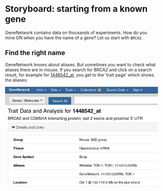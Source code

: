 # Storyboard: starting from a known gene

GeneNetwork contains data on thousands of experiments. How do you mine GN when you have the name of a gene? Let us start with `BRCA2`.

## Find the right name

GeneNetwork knows about aliases. But sometimes you want to check what aliases there are in mouse. If you search for BRCA2 and click on a search result, for example for [1448542_at](http://genenetwork.org/show_trait?trait_id=1448542_at&dataset=HC_M2_0606_P),
you get to the 'trait page' which shows the aliases:

<p align="center">
  <img src="gene-aliases.png" alt="Gene aliases"/>
</p>
